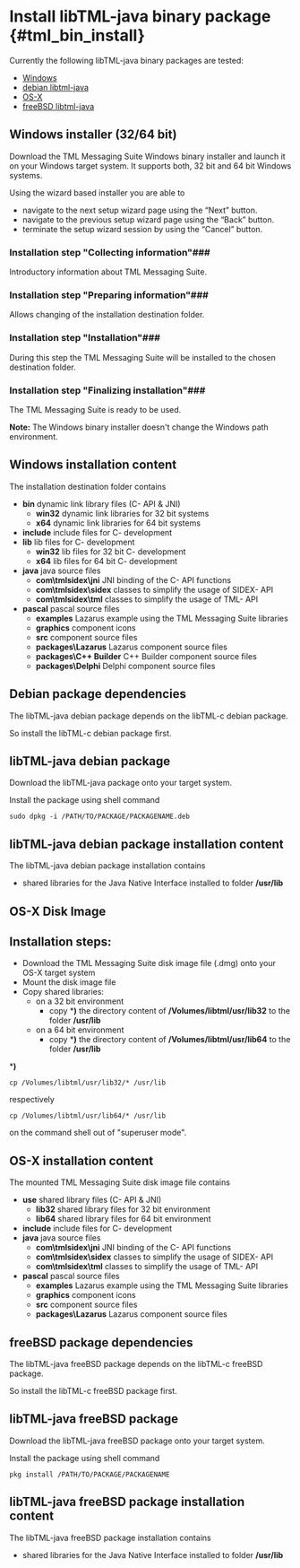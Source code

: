 # Install libTML-java  binary package {#tml_bin_install}	

Currently the following libTML-java binary packages are tested:

- [Windows](#WinLink)
- [debian libtml-java](#debianLink)
- [OS-X](#OsxLink)
- [freeBSD libtml-java](#freeBSDLink)

<a name="WinLink"></a>
## Windows installer (32/64 bit) ##

Download the TML Messaging Suite Windows binary installer and launch it on your Windows target system. It supports both, 32 bit and 64 bit Windows systems.

Using the wizard based installer you are able to

- navigate to the next setup wizard page using the “Next” button.
- navigate to the previous setup wizard page using the “Back” button.
- terminate the setup wizard session by using the “Cancel” button.

### Installation step "Collecting information"###
Introductory information about TML Messaging Suite.
### Installation step "Preparing information"###
Allows changing  of the installation destination folder.
### Installation step "Installation"###
During this step the TML Messaging Suite will be installed to the chosen destination folder.
### Installation step "Finalizing installation"###
The TML Messaging Suite is ready to be used.

**Note:** The Windows binary installer doesn't change the Windows path environment.


## Windows installation content ##
The installation destination folder contains

- **bin** dynamic link library files (C- API & JNI) 
	- **win32**	dynamic link libraries for 32 bit systems
	- **x64**	dynamic link libraries for 64 bit systems
- **include** include files for C- development
- **lib** lib files for C- development
	- **win32**	lib files for 32 bit C- development
	- **x64**	lib files for 64 bit C- development
- **java** java source files
	- **com\tmlsidex\jni**	JNI binding of the C- API functions
	- **com\tmlsidex\sidex** classes to simplify the usage of SIDEX- API
	- **com\tmlsidex\tml** classes to simplify the usage of TML- API
- **pascal** pascal source files
	- **examples**	Lazarus example using the TML Messaging Suite libraries
	- **graphics**	component icons
	- **src**	component source files
	- **packages\Lazarus**	Lazarus component source files
	- **packages\C++ Builder**	C++ Builder component source files
	- **packages\Delphi**	Delphi component source files

<a name="debianLink"></a>
## Debian package dependencies  ##

The libTML-java debian package depends on the  libTML-c debian package.

So install the libTML-c debian package first.

## libTML-java debian package ##
Download the libTML-java package onto your target system.

Install the package using shell command


	sudo dpkg -i /PATH/TO/PACKAGE/PACKAGENAME.deb 

## libTML-java debian package installation content ##
The libTML-java debian package installation contains


- shared libraries for the Java Native Interface installed to folder **/usr/lib**

<a name="OsxLink"></a>
## OS-X Disk Image ##

## Installation steps: ###

 - Download the TML Messaging Suite disk image file (.dmg) onto your OS-X target system
 - Mount the disk image file
 - Copy shared libraries:
   - on a 32 bit environment
   		-  copy ***)** the directory content of **/Volumes/libtml/usr/lib32** to the folder **/usr/lib**
   - on a 64 bit environment
   		-  copy ***)** the directory content of **/Volumes/libtml/usr/lib64** to the folder **/usr/lib**

***)**

	cp /Volumes/libtml/usr/lib32/* /usr/lib
respectively

	cp /Volumes/libtml/usr/lib64/* /usr/lib
on the command shell out of "superuser mode". 

## OS-X installation content ##
The mounted TML Messaging Suite disk image file contains

- **use** shared library files (C- API & JNI) 
	- **lib32**	shared library files for 32 bit environment
	- **lib64**	shared library files for 64 bit environment
- **include** include files for C- development
- **java** java source files
	- **com\tmlsidex\jni**	JNI binding of the C- API functions
	- **com\tmlsidex\sidex** classes to simplify the usage of SIDEX- API
	- **com\tmlsidex\tml** classes to simplify the usage of TML- API
- **pascal** pascal source files
	- **examples**	Lazarus example using the TML Messaging Suite libraries
	- **graphics**	component icons
	- **src**	component source files
	- **packages\Lazarus**	Lazarus component source files

<a name="freeBSDLink"></a>
## freeBSD package dependencies  ##

The libTML-java freeBSD package depends on the  libTML-c freeBSD package.

So install the libTML-c freeBSD package first.

## libTML-java freeBSD package ##
Download the libTML-java freeBSD package onto your target system.

Install the package using shell command


	pkg install /PATH/TO/PACKAGE/PACKAGENAME 

## libTML-java freeBSD package installation content ##
The libTML-java freeBSD package installation contains


- shared libraries for the Java Native Interface installed to folder **/usr/lib**

